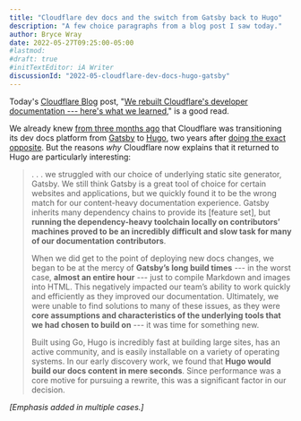 ```yaml
---
title: "Cloudflare dev docs and the switch from Gatsby back to Hugo"
description: "A few choice paragraphs from a blog post I saw today."
author: Bryce Wray
date: 2022-05-27T09:25:00-05:00
#lastmod:
#draft: true
#initTextEditor: iA Writer
discussionId: "2022-05-cloudflare-dev-docs-hugo-gatsby"
---
```


Today's [Cloudflare Blog](https://blog.cloudflare.com) post, "[We rebuilt Cloudflare's developer documentation --- here's what we learned](https://blog.cloudflare.com/new-dev-docs/)," is a good read.

We already knew [from three months ago](https://github.com/cloudflare/cloudflare-docs/pull/3609) that Cloudflare was transitioning its dev docs platform from [Gatsby](https://gatsbyjs.com) to [Hugo](https://gohugo.io), two years after [doing the exact opposite](https://blog.cloudflare.com/migrating-to-react-land-gatsby/). But the reasons *why* Cloudflare now explains that it returned to Hugo are particularly interesting:

> . . . we struggled with our choice of underlying static site generator, Gatsby. We still think Gatsby is a great tool of choice for certain websites and applications, but we quickly found it to be the wrong match for our content-heavy documentation experience. Gatsby inherits many dependency chains to provide its [feature set], but **running the dependency-heavy toolchain locally on contributors’ machines proved to be an incredibly difficult and slow task for many of our documentation contributors**.
>
> When we did get to the point of deploying new docs changes, we began to be at the mercy of **Gatsby’s long build times** --- in the worst case, **almost an entire hour** --- just to compile Markdown and images into HTML. This negatively impacted our team’s ability to work quickly and efficiently as they improved our documentation. Ultimately, we were unable to find solutions to many of these issues, as they were **core assumptions and characteristics of the underlying tools that we had chosen to build on** --- it was time for something new.
>
> Built using Go, Hugo is incredibly fast at building large sites, has an active community, and is easily installable on a variety of operating systems. In our early discovery work, we found that **Hugo would build our docs content in mere seconds**. Since performance was a core motive for pursuing a rewrite, this was a significant factor in our decision.

*[Emphasis added in multiple cases.]*